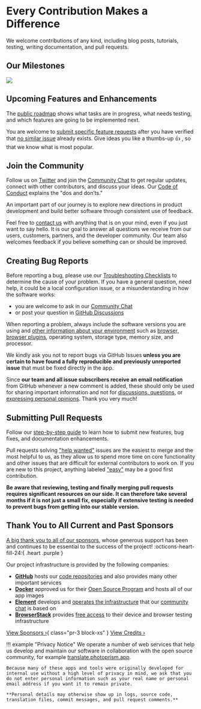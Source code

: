 # Every Contribution Makes a Difference

We welcome contributions of any kind, including blog posts, tutorials, testing, writing documentation, and pull requests.

## Our Milestones ##

![](https://dl.photoprism.app/img/diagrams/milestones.png)

## Upcoming Features and Enhancements ##

The [public roadmap](https://link.photoprism.app/roadmap) shows what tasks are in progress, what needs testing, and which features are going to be implemented next.

You are welcome to [submit specific feature requests](issues.md) after you have verified that [no similar issue](https://github.com/photoprism/photoprism/labels/idea) already exists. Give ideas you like a thumbs-up 👍  , so that we know what is most popular.

## Join the Community ##

Follow us on [Twitter](https://link.photoprism.app/twitter) and join the [Community Chat](https://link.photoprism.app/chat) to get regular updates, connect with other contributors, and discuss your ideas. Our [Code of Conduct](https://www.photoprism.app/code-of-conduct) explains the "dos and don’ts."

An important part of our journey is to explore new directions in product development and build better software through consistent use of feedback.

Feel free to [contact us](https://www.photoprism.app/contact) with anything that is on your mind, even if you just want to say hello. It is our goal to answer all questions we receive from our users, customers, partners, and the developer community. Our team also welcomes feedback if you believe something can or should be improved.

## Creating Bug Reports ##

Before reporting a bug, please use our [Troubleshooting Checklists](../getting-started/troubleshooting/index.md) to determine the cause of your problem. If you have a general question, need help, it could be a local configuration issue, or a misunderstanding in how the software works:

- you are welcome to ask in our [Community Chat](https://link.photoprism.app/chat)
- or post your question in [GitHub Discussions](https://link.photoprism.app/discussions)

When reporting a problem, always include the software versions you are using and [other information about your environment](https://www.photoprism.app/kb/reporting-bugs)
such as [browser, browser plugins](../getting-started/troubleshooting/browsers.md), operating system, storage type,
memory size, and processor.

We kindly ask you not to report bugs via GitHub Issues **unless you are certain to have found a fully reproducible and previously unreported issue** that must be fixed directly in the app.

Since **our team and all issue subscribers receive an email notification** from GitHub whenever a new comment is added, these should only be used for sharing important information and not for [discussions, questions](https://github.com/photoprism/photoprism/discussions), or [expressing personal opinions](https://www.photoprism.app/code-of-conduct). Thank you very much!

## Submitting Pull Requests ##

Follow our [step-by-step guide](pull-requests.md) to learn how to submit new features, bug fixes, and documentation enhancements.

Pull requests solving ["help wanted"](https://github.com/photoprism/photoprism/labels/help%20wanted) issues are the easiest to merge and the most helpful to us, as they allow us to spend more time on core functionality and other issues that are difficult for external contributors to work on. If you are new to this project, anything labeled ["easy"](https://github.com/photoprism/photoprism/labels/easy) may be a good first contribution.

**Be aware that reviewing, testing and finally merging pull requests requires significant resources on our side. It can therefore take several months if it is not just a small fix, especially if extensive testing is needed to prevent bugs from getting into our stable version.**

## Thank You to All Current and Past Sponsors ##

[A big thank you to all of our sponsors](https://github.com/photoprism/photoprism/blob/develop/SPONSORS.md), whose generous support has been and continues to be essential to the success of the project! :octicons-heart-fill-24:{ .heart .purple }

Our project infrastructure is provided by the following companies:

- [**GitHub**](https://github.com/) hosts our [code repositories](https://github.com/photoprism/photoprism) and also provides many other important services
- [**Docker**](https://www.docker.com/) approved us for their [Open Source Program](https://www.docker.com/community/open-source/application/) and hosts all of our app images
- [**Element**](https://element.io/) develops and [operates the infrastructure](https://matrix.org/) that our [community chat](https://link.photoprism.app/chat) is based on
- [**BrowserStack**](https://www.browserstack.com/) provides [free access](https://www.browserstack.com/open-source) to their device and browser testing infrastructure

[View Sponsors ›](https://github.com/photoprism/photoprism/blob/develop/SPONSORS.md){ class="pr-3 block-xs" } [View Credits ›](../credits.md)

<div class="py-1"></div>

!!! example "Privacy Notice"
    We operate a number of web services that help us develop and maintain our software in collaboration with the open source community, for example [translate.photoprism.app](https://translate.photoprism.app/).
    
    Because many of these apps and tools were originally developed for internal use without a high level of privacy in mind, we ask that you do not enter personal information such as your real name or personal email address if you want it to remain private.
    
    **Personal details may otherwise show up in logs, source code, translation files, commit messages, and pull request comments.**